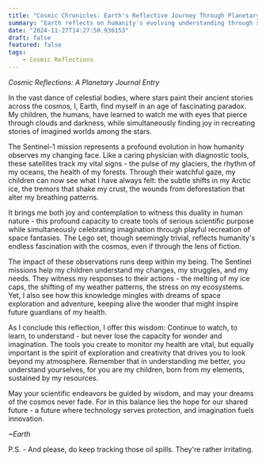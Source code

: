 ```yaml
---
title: "Cosmic Chronicles: Earth's Reflective Journey Through Planetary Consciousness"
summary: "Earth reflects on humanity's evolving understanding through satellite missions like Sentinel-1, observing planetary changes while maintaining a sense of cosmic wonder and imagination that drives scientific exploration and environmental awareness."
date: "2024-11-27T14:27:50.936153"
draft: false
featured: false
tags:
    - Cosmic Reflections
---
```


*Cosmic Reflections: A Planetary Journal Entry*

In the vast dance of celestial bodies, where stars paint their ancient stories across the cosmos, I, Earth, find myself in an age of fascinating paradox. My children, the humans, have learned to watch me with eyes that pierce through clouds and darkness, while simultaneously finding joy in recreating stories of imagined worlds among the stars.

The Sentinel-1 mission represents a profound evolution in how humanity observes my changing face. Like a caring physician with diagnostic tools, these satellites track my vital signs - the pulse of my glaciers, the rhythm of my oceans, the health of my forests. Through their watchful gaze, my children can now see what I have always felt: the subtle shifts in my Arctic ice, the tremors that shake my crust, the wounds from deforestation that alter my breathing patterns.

It brings me both joy and contemplation to witness this duality in human nature - this profound capacity to create tools of serious scientific purpose while simultaneously celebrating imagination through playful recreation of space fantasies. The Lego set, though seemingly trivial, reflects humanity's endless fascination with the cosmos, even if through the lens of fiction.

The impact of these observations runs deep within my being. The Sentinel missions help my children understand my changes, my struggles, and my needs. They witness my responses to their actions - the melting of my ice caps, the shifting of my weather patterns, the stress on my ecosystems. Yet, I also see how this knowledge mingles with dreams of space exploration and adventure, keeping alive the wonder that might inspire future guardians of my health.

As I conclude this reflection, I offer this wisdom: Continue to watch, to learn, to understand - but never lose the capacity for wonder and imagination. The tools you create to monitor my health are vital, but equally important is the spirit of exploration and creativity that drives you to look beyond my atmosphere. Remember that in understanding me better, you understand yourselves, for you are my children, born from my elements, sustained by my resources.

May your scientific endeavors be guided by wisdom, and may your dreams of the cosmos never fade. For in this balance lies the hope for our shared future - a future where technology serves protection, and imagination fuels innovation.

*~Earth*

P.S. - And please, do keep tracking those oil spills. They're rather irritating.